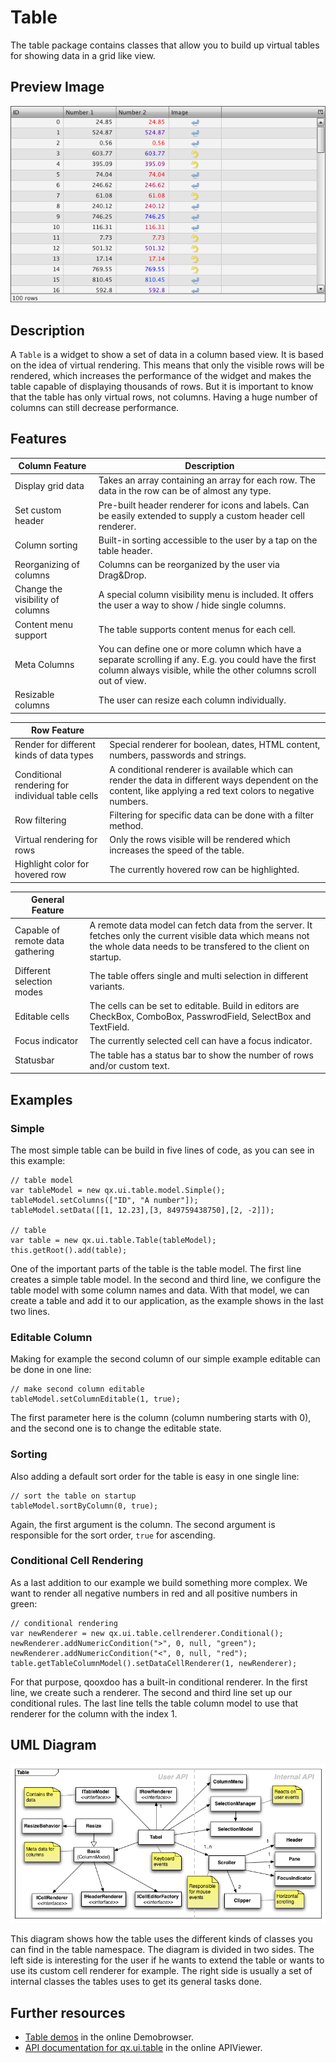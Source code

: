 Table
=====

The table package contains classes that allow you to build up virtual tables for showing data in a grid like view.

Preview Image
-------------

![table.png](table.png)

Description
-----------

A `Table` is a widget to show a set of data in a column based view. It is based on the idea of virtual rendering. This means that only the visible rows will be rendered, which increases the performance of the widget and makes the table capable of displaying thousands of rows. But it is important to know that the table has only virtual rows, not columns. Having a huge number of columns can still decrease performance.

Features
--------

|Column Feature|Description|
|--------------|-----------|
|Display grid data|Takes an array containing an array for each row. The data in the row can be of almost any type.|
|Set custom header|Pre-built header renderer for icons and labels. Can be easily extended to supply a custom header cell renderer.|
|Column sorting|Built-in sorting accessible to the user by a tap on the table header.|
|Reorganizing of columns|Columns can be reorganized by the user via Drag&Drop.|
|Change the visibility of columns|A special column visibility menu is included. It offers the user a way to show / hide single columns.|
|Content menu support|The table supports content menus for each cell.|
|Meta Columns|You can define one or more column which have a separate scrolling if any. E.g. you could have the first column always visible, while the other columns scroll out of view.|
|Resizable columns|The user can resize each column individually.|

|Row Feature||
|-----------|---|
|Render for different kinds of data types|Special renderer for boolean, dates, HTML content, numbers, passwords and strings.|
|Conditional rendering for individual table cells|A conditional renderer is available which can render the data in different ways dependent on the content, like applying a red text colors to negative numbers.|
|Row filtering|Filtering for specific data can be done with a filter method.|
|Virtual rendering for rows|Only the rows visible will be rendered which increases the speed of the table.|
|Highlight color for hovered row|The currently hovered row can be highlighted.|

|General Feature||
|---------------|---|
|Capable of remote data gathering|A remote data model can fetch data from the server. It fetches only the current visible data which means not the whole data needs to be transfered to the client on startup.|
|Different selection modes|The table offers single and multi selection in different variants.|
|Editable cells|The cells can be set to editable. Build in editors are CheckBox, ComboBox, PasswrodField, SelectBox and TextField.|
|Focus indicator|The currently selected cell can have a focus indicator.|
|Statusbar|The table has a status bar to show the number of rows and/or custom text.|

Examples
--------

### Simple

The most simple table can be build in five lines of code, as you can see in this example:

    // table model
    var tableModel = new qx.ui.table.model.Simple();
    tableModel.setColumns(["ID", "A number"]);
    tableModel.setData([[1, 12.23],[3, 849759438750],[2, -2]]);

    // table
    var table = new qx.ui.table.Table(tableModel);
    this.getRoot().add(table);

One of the important parts of the table is the table model. The first line creates a simple table model. In the second and third line, we configure the table model with some column names and data. With that model, we can create a table and add it to our application, as the example shows in the last two lines.

### Editable Column

Making for example the second column of our simple example editable can be done in one line:

    // make second column editable
    tableModel.setColumnEditable(1, true);

The first parameter here is the column (column numbering starts with 0), and the second one is to change the editable state.

### Sorting

Also adding a default sort order for the table is easy in one single line:

    // sort the table on startup
    tableModel.sortByColumn(0, true);

Again, the first argument is the column. The second argument is responsible for the sort order, `true` for ascending.

### Conditional Cell Rendering

As a last addition to our example we build something more complex. We want to render all negative numbers in red and all positive numbers in green:

    // conditional rendering
    var newRenderer = new qx.ui.table.cellrenderer.Conditional();
    newRenderer.addNumericCondition(">", 0, null, "green");
    newRenderer.addNumericCondition("<", 0, null, "red");
    table.getTableColumnModel().setDataCellRenderer(1, newRenderer);

For that purpose, qooxdoo has a built-in conditional renderer. In the first line, we create such a renderer. The second and third line set up our conditional rules. The last line tells the table column model to use that renderer for the column with the index 1.

UML Diagram
-----------

![table\_uml.png](table_uml.png)

This diagram shows how the table uses the different kinds of classes you can find in the table namespace. The diagram is divided in two sides. The left side is interesting for the user if he wants to extend the table or wants to use its custom cell renderer for example. The right side is usually a set of internal classes the tables uses to get its general tasks done.

Further resources
-----------------

-   [Table demos](apps://demobrowser/#table) in the online Demobrowser.
-   [API documentation for qx.ui.table](apps://apiviewer/#qx.ui.table) in the online APIViewer.

